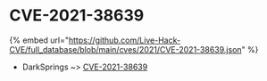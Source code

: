 # CVE-2021-38639
{% embed url="https://github.com/Live-Hack-CVE/full_database/blob/main/cves/2021/CVE-2021-38639.json" %}

* DarkSprings ~> [CVE-2021-38639](https://www.alice-snow.ru/2021/database/cve-2021-38639/cve-2021-38639-darksprings)